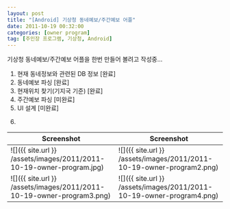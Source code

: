 ```yaml
---
layout: post
title: "[Android] 기상청 동네예보/주간예보 어플"
date: 2011-10-19 00:32:00
categories: [owner program]
tag: [주인장 프로그램, 기상청, Android]
---
```


기상청 동네예보/주간예보 어플을 한번 만들어 볼려고 작성중...

1. 현재 동네정보와 관련된 DB 정보 [완료]
2. 동네예보 파싱 [완료]
3. 현재위치 찾기(기지국 기준) [완료]
4. 주간예보 파싱 [미완료]
5. UI 설계 [미완료]
6. ~~~~~~~

| Screenshot | Screenshot |
|--------|--------|
| ![]({{ site.url }} /assets/images/2011/2011-10-19-owner-program.jpg) | ![]({{ site.url }} /assets/images/2011/2011-10-19-owner-program2.png) |
| ![]({{ site.url }} /assets/images/2011/2011-10-19-owner-program3.png) | ![]({{ site.url }} /assets/images/2011/2011-10-19-owner-program4.png) |